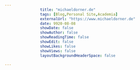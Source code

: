 ---
                title: "michaeldorner.de"
                tags: [Blog,Personal Site,Academia]
                externalUrl: "https://www.michaeldorner.de"
                date: 9920-08-08
                showDate: false
                showAuthor: false
                showReadingTime: false
                showEdit: false
                showLikes: false
                showViews: false
                layoutBackgroundHeaderSpace: false
                ---
